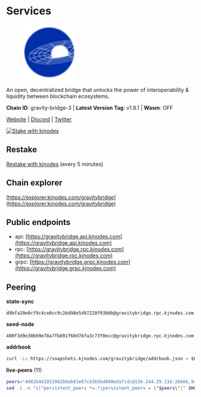 # Services

<figure><img src="https://raw.githubusercontent.com/kj89/cosmos-images/main/logos/gravitybridge.png" width="150" alt=""><figcaption></figcaption></figure>

An open, decentralized bridge that unlocks the power of  interoperability & liquidity between blockchain ecosystems.

**Chain ID**: gravity-bridge-3 | **Latest Version Tag**: v1.8.1 | **Wasm**: OFF

[Website](https://www.gravitybridge.net) | [Discord](https://discord.gg/ARV8dTSjAk) | [Twitter](https://twitter.com/gravity_bridge)

[![Stake with kjnodes](https://i.ibb.co/cr44Q8j/button-stake-with-kjnodes.png)](https://restake.app/gravitybridge/gravityvaloper1nw3uavthnjwsgrrjzav2wdg9m0pw7k4fc7hvlz)

## Restake

[Restake with kjnodes](https://restake.app/gravitybridge/gravityvaloper1nw3uavthnjwsgrrjzav2wdg9m0pw7k4fc7hvlz) (every 5 minutes)
## Chain explorer
[https://explorer.kjnodes.com/gravitybridge](https://explorer.kjnodes.com/gravitybridge)

## Public endpoints

* api: [https://gravitybridge.api.kjnodes.com](https://gravitybridge.api.kjnodes.com)
* rpc: [https://gravitybridge.rpc.kjnodes.com](https://gravitybridge.rpc.kjnodes.com)
* grpc: [https://gravitybridge.grpc.kjnodes.com](https://gravitybridge.grpc.kjnodes.com)

## Peering

**state-sync**

```text
d9bfa29e0cf9c4ce0cc9c26d98e5d97228f93b0b@gravitybridge.rpc.kjnodes.com:26656
```

**seed-node**

```text
400f3d9e30b69e78a7fb891f60d76fa3c73f0ecc@gravitybridge.rpc.kjnodes.com:26659
```

**addrbook**
```bash
curl -Ls https://snapshots.kjnodes.com/gravitybridge/addrbook.json > $HOME/.gravity/config/addrbook.json
```

**live-peers** (11)
```bash
peers="4d82b4d1851982b6eb81e67cb3b5bd040eda7cdc@136.244.29.116:26666,94a09a149acbaf7435d8d4082fd6100598e1fee0@157.90.5.119:26656,e5a11a1a8a36f0910755d0fc3546e8e3198283da@18.156.199.4:26656,930f874c17eff988acd8eb761fea8d4873ea6eb3@185.249.227.231:29656,df80212f5356a2d2f047f546162baa9a3dfe6865@13.232.72.69:26656,ddf8f9ff250f760228c667d256d16ed4f1880c27@65.109.43.75:27010,d9bfa29e0cf9c4ce0cc9c26d98e5d97228f93b0b@65.109.88.38:26656,4e1ea298ef66eec3ec320171f90336a1e4bb13ea@51.81.107.95:10256,a1478c03d994e89754c356b3289a697eb5b2220d@142.132.178.183:26656,a90ec46530f378baca596b4445a59340c4ae59c0@95.214.53.33:26656,c9bfc18ab832296903fb7f3370add5f4c28e1434@34.88.123.18:26656"
sed -i -e "s|^persistent_peers *=.*|persistent_peers = \"$peers\"|" $HOME/.gravity/config/config.toml
```
